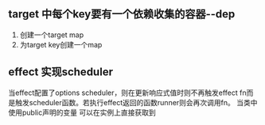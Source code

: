 ## target 中每个key要有一个依赖收集的容器--dep
1. 创建一个target map
2. 为target key创建一个map


## effect 实现scheduler

当effect配置了options scheduler，则在更新响应式值时则不再触发effect fn而是触发scheduler函数。若执行effect返回的函数runner则会再次调用fn。
当类中使用public声明的变量 可以在实例上直接获取到